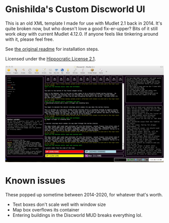 # Gnishilda's Custom Discworld UI

This is an old XML template I made for use with Mudlet 2.1 back in 2014. It's quite broken now, but who doesn't love a good fix-er-upper? Bits of it still work *okay* with current Mudlet 4.12.0. If anyone feels like tinkering around with it, please feel free.

See [the original readme](./README.txt) for installation steps.

Licensed under the [Hippocratic License 2.1](https://firstdonoharm.dev/).

![Here's a screenshot of the GUI.](./My_Discworld_GUI2.jpg)

# Known issues

These popped up sometime between 2014-2020, for whatever that's worth.

* Text boxes don't scale well with window size
* Map box overflows its container
* Entering buildings in the Discworld MUD breaks everything lol.
